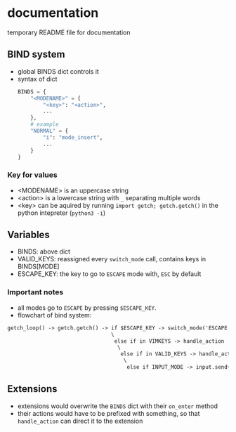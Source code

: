 # documentation
temporary README file for documentation

## BIND system
- global BINDS dict controls it
- syntax of dict
    ```python
    BINDS = {
        "<MODENAME>" = {
            "<key>": "<action>",
            ...
        },
        # example
        "NORMAL" = {
            "i": "mode_insert",
            ...
        }
    }
    ```
### Key for values
- \<MODENAME\> is an uppercase string
- \<action\> is a lowercase string with `_` separating multiple words
- \<key\> can be aquired by running `import getch; getch.getch()` in the python intepreter (`python3 -i`)

## Variables
- BINDS: above dict
- VALID_KEYS: reassigned every `switch_mode` call, contains keys in BINDS[MODE]
- ESCAPE_KEY: the key to go to `ESCAPE` mode with, `ESC` by default

### Important notes
- all modes go to `ESCAPE` by pressing `$ESCAPE_KEY`.
- flowchart of bind system:
```md
getch_loop() -> getch.getch() -> if $ESCAPE_KEY -> switch_mode('ESCAPE')
                                 \
                                  else if in VIMKEYS -> handle_action
                                   \
                                    else if in VALID_KEYS -> handle_action
                                     \ 
                                      else if INPUT_MODE -> input.send(key)
```

## Extensions
- extensions would overwrite the `BINDS` dict with their `on_enter` method
- their actions would have to be prefixed with something, so that `handle_action` can direct it to the extension
